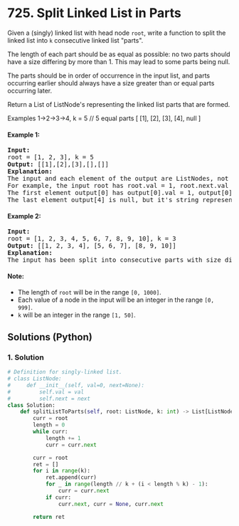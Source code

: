 # 725. Split Linked List in Parts
Given a (singly) linked list with head node ```root```, write a function to split the linked list into ```k``` consecutive linked list "parts".

The length of each part should be as equal as possible: no two parts should have a size differing by more than 1. This may lead to some parts being null.

The parts should be in order of occurrence in the input list, and parts occurring earlier should always have a size greater than or equal parts occurring later.

Return a List of ListNode's representing the linked list parts that are formed.

Examples 1->2->3->4, k = 5 // 5 equal parts [ [1], [2], [3], [4], null ]

#### Example 1:
<pre>
<strong>Input:</strong>
root = [1, 2, 3], k = 5
<strong>Output:</strong> [[1],[2],[3],[],[]]
<strong>Explanation:</strong>
The input and each element of the output are ListNodes, not arrays.
For example, the input root has root.val = 1, root.next.val = 2, \root.next.next.val = 3, and root.next.next.next = null.
The first element output[0] has output[0].val = 1, output[0].next = null.
The last element output[4] is null, but it's string representation as a ListNode is [].
</pre>

#### Example 2:
<pre>
<strong>Input:</strong>
root = [1, 2, 3, 4, 5, 6, 7, 8, 9, 10], k = 3
<strong>Output:</strong> [[1, 2, 3, 4], [5, 6, 7], [8, 9, 10]]
<strong>Explanation:</strong>
The input has been split into consecutive parts with size difference at most 1, and earlier parts are a larger size than the later parts.
</pre>

#### Note:
* The length of ```root``` will be in the range ```[0, 1000]```.
* Each value of a node in the input will be an integer in the range ```[0, 999]```.
* ```k``` will be an integer in the range ```[1, 50]```.

## Solutions (Python)

### 1. Solution
```Python
# Definition for singly-linked list.
# class ListNode:
#     def __init__(self, val=0, next=None):
#         self.val = val
#         self.next = next
class Solution:
    def splitListToParts(self, root: ListNode, k: int) -> List[ListNode]:
        curr = root
        length = 0
        while curr:
            length += 1
            curr = curr.next

        curr = root
        ret = []
        for i in range(k):
            ret.append(curr)
            for _ in range(length // k + (i < length % k) - 1):
                curr = curr.next
            if curr:
                curr.next, curr = None, curr.next

        return ret
```
